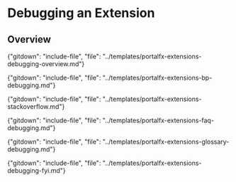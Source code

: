 
# Debugging an Extension 

<!--  required Intro section has moved to the overview document for this topic. -->

<!--  required section -->
## Overview

{"gitdown": "include-file", "file": "../templates/portalfx-extensions-debugging-overview.md"}

{"gitdown": "include-file", "file": "../templates/portalfx-extensions-bp-debugging.md"}

{"gitdown": "include-file", "file": "../templates/portalfx-extensions-stackoverflow.md"}

{"gitdown": "include-file", "file": "../templates/portalfx-extensions-faq-debugging.md"}

{"gitdown": "include-file", "file": "../templates/portalfx-extensions-glossary-debugging.md"}

{"gitdown": "include-file", "file": "../templates/portalfx-extensions-debugging-fyi.md"}